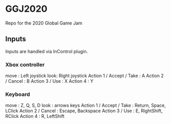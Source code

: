# GGJ2020

Repo for the 2020 Global Game Jam

## Inputs 

Inputs are handled via InControl plugin.

### Xbox controller

move : Left joystick
look: Right joystick
Action 1 / Accept / Take : A
Action 2 / Cancel : B
Action 3 / Use : X
Action 4 : Y

### Keyboard

move : Z, Q, S, D
look : arrows keys
Action 1 / Accept / Take : Return, Space, LClick
Action 2 / Cancel : Escape, Backspace
Action 3 / Use : E, RightShift, RClick
Action 4 : R, LeftShift
